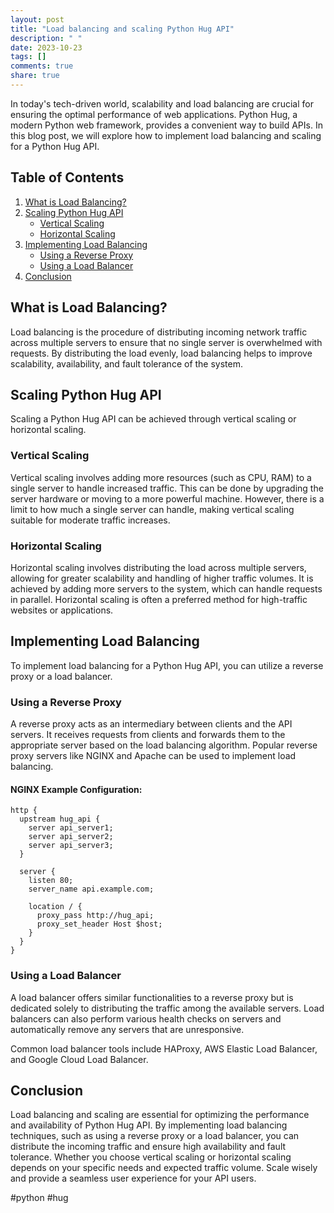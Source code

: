 ```yaml
---
layout: post
title: "Load balancing and scaling Python Hug API"
description: " "
date: 2023-10-23
tags: []
comments: true
share: true
---
```


In today's tech-driven world, scalability and load balancing are crucial for ensuring the optimal performance of web applications. Python Hug, a modern Python web framework, provides a convenient way to build APIs. In this blog post, we will explore how to implement load balancing and scaling for a Python Hug API.

## Table of Contents
1. [What is Load Balancing?](#what-is-load-balancing)
2. [Scaling Python Hug API](#scaling-python-hug-api)
   * [Vertical Scaling](#vertical-scaling)
   * [Horizontal Scaling](#horizontal-scaling)
3. [Implementing Load Balancing](#implementing-load-balancing)
   * [Using a Reverse Proxy](#using-a-reverse-proxy)
   * [Using a Load Balancer](#using-a-load-balancer)
4. [Conclusion](#conclusion)

## What is Load Balancing? <a name="what-is-load-balancing"></a>
Load balancing is the procedure of distributing incoming network traffic across multiple servers to ensure that no single server is overwhelmed with requests. By distributing the load evenly, load balancing helps to improve scalability, availability, and fault tolerance of the system.

## Scaling Python Hug API <a name="scaling-python-hug-api"></a>
Scaling a Python Hug API can be achieved through vertical scaling or horizontal scaling.

### Vertical Scaling <a name="vertical-scaling"></a>
Vertical scaling involves adding more resources (such as CPU, RAM) to a single server to handle increased traffic. This can be done by upgrading the server hardware or moving to a more powerful machine. However, there is a limit to how much a single server can handle, making vertical scaling suitable for moderate traffic increases.

### Horizontal Scaling <a name="horizontal-scaling"></a>
Horizontal scaling involves distributing the load across multiple servers, allowing for greater scalability and handling of higher traffic volumes. It is achieved by adding more servers to the system, which can handle requests in parallel. Horizontal scaling is often a preferred method for high-traffic websites or applications.

## Implementing Load Balancing <a name="implementing-load-balancing"></a>
To implement load balancing for a Python Hug API, you can utilize a reverse proxy or a load balancer.

### Using a Reverse Proxy <a name="using-a-reverse-proxy"></a>
A reverse proxy acts as an intermediary between clients and the API servers. It receives requests from clients and forwards them to the appropriate server based on the load balancing algorithm. Popular reverse proxy servers like NGINX and Apache can be used to implement load balancing.

#### NGINX Example Configuration:
```nginx
http {
  upstream hug_api {
    server api_server1;
    server api_server2;
    server api_server3;
  }

  server {
    listen 80;
    server_name api.example.com;

    location / {
      proxy_pass http://hug_api;
      proxy_set_header Host $host;
    }
  }
}
```

### Using a Load Balancer <a name="using-a-load-balancer"></a>
A load balancer offers similar functionalities to a reverse proxy but is dedicated solely to distributing the traffic among the available servers. Load balancers can also perform various health checks on servers and automatically remove any servers that are unresponsive.

Common load balancer tools include HAProxy, AWS Elastic Load Balancer, and Google Cloud Load Balancer.

## Conclusion <a name="conclusion"></a>
Load balancing and scaling are essential for optimizing the performance and availability of Python Hug API. By implementing load balancing techniques, such as using a reverse proxy or a load balancer, you can distribute the incoming traffic and ensure high availability and fault tolerance. Whether you choose vertical scaling or horizontal scaling depends on your specific needs and expected traffic volume. Scale wisely and provide a seamless user experience for your API users.

\#python #hug